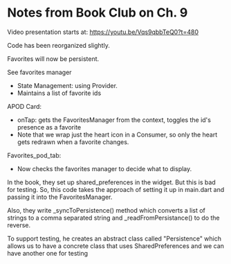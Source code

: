 # Notes from Book Club on Ch. 9

Video presentation starts at: https://youtu.be/Vqs9qbbTeQ0?t=480

Code has been reorganized slightly.

Favorites will now be persistent.

See favorites manager
  * State Management: using Provider.
  * Maintains a list of favorite ids

APOD Card:
  * onTap: gets the FavoritesManager from the context, toggles the id's presence as a favorite
  * Note that we wrap just the heart icon in a Consumer, so only the heart gets redrawn when a favorite changes.

Favorites_pod_tab:
 * Now checks the favorites manager to decide what to display.

In the book, they set up shared_preferences in the widget. But this is bad for testing. So, this code takes the approach of setting it up in main.dart and passing it into the FavoritesManager.

Also, they write _syncToPersistence() method which converts a list of strings to a comma separated string and _readFromPersistance() to do the reverse.

To support testing, he creates an abstract class called "Persistence" which allows us to have a concrete class that uses SharedPreferences and we can have another one for testing

